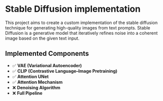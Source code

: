 # Stable Diffusion implementation

This project aims to create a custom implementation of the stable diffusion technique for generating high-quality images from text prompts. Stable Diffusion is a generative model that iteratively refines noise into a coherent image based on the given text input.

## Implemented Components

- ✅ **VAE (Variational Autoencoder)**
- ✅ **CLIP (Contrastive Language–Image Pretraining)**
- ✅ **Attention UNet**
- ✅ **Attention Mechanism**
- ❌ **Denoising Algorithm**
- ❌ **Full Pipeline**
